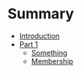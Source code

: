 # Summary

* [Introduction](README.md)
* [Part 1](onboarding/README.md)
  * [Something](onboarding/something.md)
  * [Membership](onboarding/membership.md)
